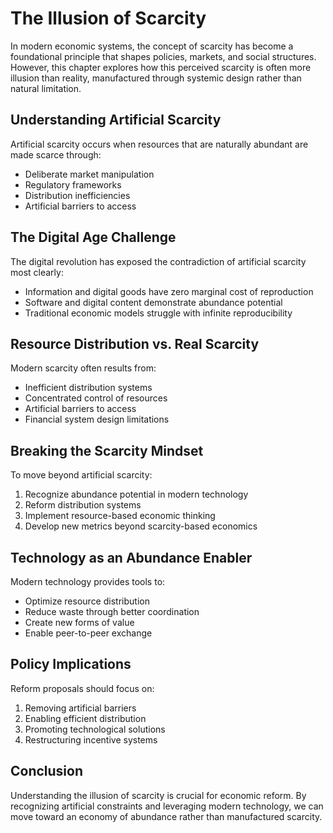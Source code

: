 # The Illusion of Scarcity

In modern economic systems, the concept of scarcity has become a foundational principle that shapes policies, markets, and social structures. However, this chapter explores how this perceived scarcity is often more illusion than reality, manufactured through systemic design rather than natural limitation.

## Understanding Artificial Scarcity

Artificial scarcity occurs when resources that are naturally abundant are made scarce through:
- Deliberate market manipulation
- Regulatory frameworks
- Distribution inefficiencies
- Artificial barriers to access

## The Digital Age Challenge

The digital revolution has exposed the contradiction of artificial scarcity most clearly:
- Information and digital goods have zero marginal cost of reproduction
- Software and digital content demonstrate abundance potential
- Traditional economic models struggle with infinite reproducibility

## Resource Distribution vs. Real Scarcity

Modern scarcity often results from:
- Inefficient distribution systems
- Concentrated control of resources
- Artificial barriers to access
- Financial system design limitations

## Breaking the Scarcity Mindset

To move beyond artificial scarcity:
1. Recognize abundance potential in modern technology
2. Reform distribution systems
3. Implement resource-based economic thinking
4. Develop new metrics beyond scarcity-based economics

## Technology as an Abundance Enabler

Modern technology provides tools to:
- Optimize resource distribution
- Reduce waste through better coordination
- Create new forms of value
- Enable peer-to-peer exchange

## Policy Implications

Reform proposals should focus on:
1. Removing artificial barriers
2. Enabling efficient distribution
3. Promoting technological solutions
4. Restructuring incentive systems

## Conclusion

Understanding the illusion of scarcity is crucial for economic reform. By recognizing artificial constraints and leveraging modern technology, we can move toward an economy of abundance rather than manufactured scarcity.
